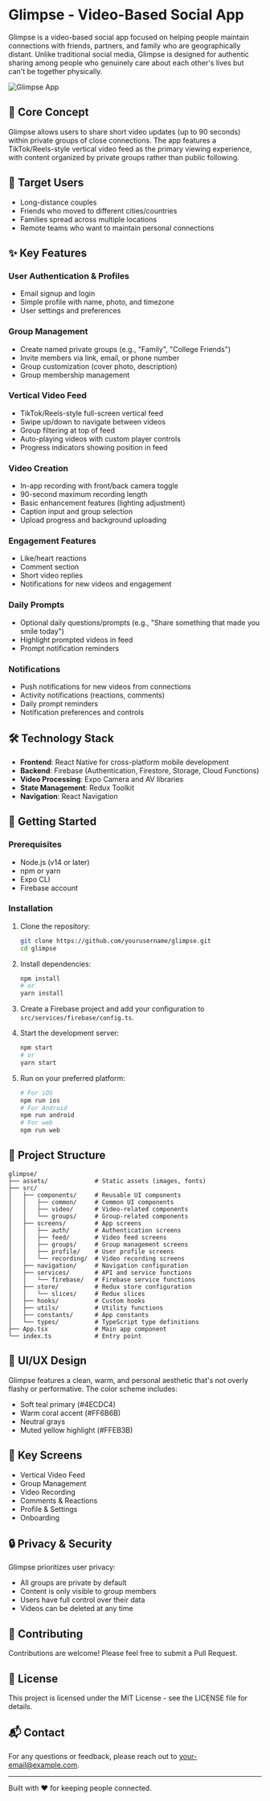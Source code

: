 # Glimpse - Video-Based Social App

Glimpse is a video-based social app focused on helping people maintain connections with friends, partners, and family who are geographically distant. Unlike traditional social media, Glimpse is designed for authentic sharing among people who genuinely care about each other's lives but can't be together physically.

![Glimpse App](https://via.placeholder.com/800x400?text=Glimpse+App)

## 🌟 Core Concept

Glimpse allows users to share short video updates (up to 90 seconds) within private groups of close connections. The app features a TikTok/Reels-style vertical video feed as the primary viewing experience, with content organized by private groups rather than public following.

## 👥 Target Users

- Long-distance couples
- Friends who moved to different cities/countries
- Families spread across multiple locations
- Remote teams who want to maintain personal connections

## ✨ Key Features

### User Authentication & Profiles

- Email signup and login
- Simple profile with name, photo, and timezone
- User settings and preferences

### Group Management

- Create named private groups (e.g., "Family", "College Friends")
- Invite members via link, email, or phone number
- Group customization (cover photo, description)
- Group membership management

### Vertical Video Feed

- TikTok/Reels-style full-screen vertical feed
- Swipe up/down to navigate between videos
- Group filtering at top of feed
- Auto-playing videos with custom player controls
- Progress indicators showing position in feed

### Video Creation

- In-app recording with front/back camera toggle
- 90-second maximum recording length
- Basic enhancement features (lighting adjustment)
- Caption input and group selection
- Upload progress and background uploading

### Engagement Features

- Like/heart reactions
- Comment section
- Short video replies
- Notifications for new videos and engagement

### Daily Prompts

- Optional daily questions/prompts (e.g., "Share something that made you smile today")
- Highlight prompted videos in feed
- Prompt notification reminders

### Notifications

- Push notifications for new videos from connections
- Activity notifications (reactions, comments)
- Daily prompt reminders
- Notification preferences and controls

## 🛠️ Technology Stack

- **Frontend**: React Native for cross-platform mobile development
- **Backend**: Firebase (Authentication, Firestore, Storage, Cloud Functions)
- **Video Processing**: Expo Camera and AV libraries
- **State Management**: Redux Toolkit
- **Navigation**: React Navigation

## 🚀 Getting Started

### Prerequisites

- Node.js (v14 or later)
- npm or yarn
- Expo CLI
- Firebase account

### Installation

1. Clone the repository:

   ```bash
   git clone https://github.com/yourusername/glimpse.git
   cd glimpse
   ```

2. Install dependencies:

   ```bash
   npm install
   # or
   yarn install
   ```

3. Create a Firebase project and add your configuration to `src/services/firebase/config.ts`.

4. Start the development server:

   ```bash
   npm start
   # or
   yarn start
   ```

5. Run on your preferred platform:
   ```bash
   # For iOS
   npm run ios
   # For Android
   npm run android
   # For web
   npm run web
   ```

## 📁 Project Structure

```
glimpse/
├── assets/             # Static assets (images, fonts)
├── src/
│   ├── components/     # Reusable UI components
│   │   ├── common/     # Common UI components
│   │   ├── video/      # Video-related components
│   │   └── groups/     # Group-related components
│   ├── screens/        # App screens
│   │   ├── auth/       # Authentication screens
│   │   ├── feed/       # Video feed screens
│   │   ├── groups/     # Group management screens
│   │   ├── profile/    # User profile screens
│   │   └── recording/  # Video recording screens
│   ├── navigation/     # Navigation configuration
│   ├── services/       # API and service functions
│   │   └── firebase/   # Firebase service functions
│   ├── store/          # Redux store configuration
│   │   └── slices/     # Redux slices
│   ├── hooks/          # Custom hooks
│   ├── utils/          # Utility functions
│   ├── constants/      # App constants
│   └── types/          # TypeScript type definitions
├── App.tsx             # Main app component
└── index.ts            # Entry point
```

## 🎨 UI/UX Design

Glimpse features a clean, warm, and personal aesthetic that's not overly flashy or performative. The color scheme includes:

- Soft teal primary (#4ECDC4)
- Warm coral accent (#FF6B6B)
- Neutral grays
- Muted yellow highlight (#FFEB3B)

## 📱 Key Screens

- Vertical Video Feed
- Group Management
- Video Recording
- Comments & Reactions
- Profile & Settings
- Onboarding

## 🔒 Privacy & Security

Glimpse prioritizes user privacy:

- All groups are private by default
- Content is only visible to group members
- Users have full control over their data
- Videos can be deleted at any time

## 🤝 Contributing

Contributions are welcome! Please feel free to submit a Pull Request.

## 📄 License

This project is licensed under the MIT License - see the LICENSE file for details.

## 📬 Contact

For any questions or feedback, please reach out to [your-email@example.com](mailto:your-email@example.com).

---

Built with ❤️ for keeping people connected.
